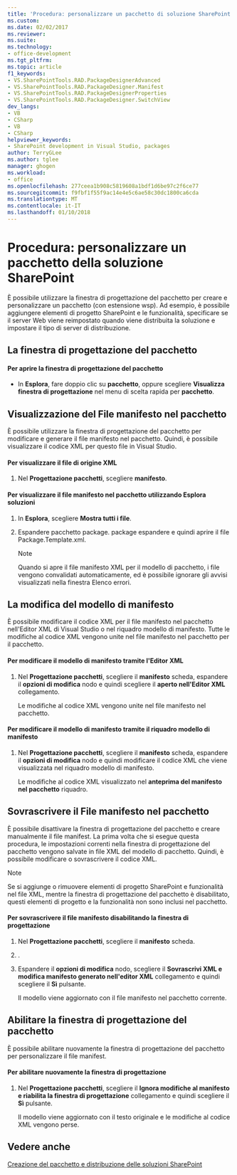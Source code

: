 ```yaml
---
title: 'Procedura: personalizzare un pacchetto di soluzione SharePoint | Documenti Microsoft'
ms.custom: 
ms.date: 02/02/2017
ms.reviewer: 
ms.suite: 
ms.technology:
- office-development
ms.tgt_pltfrm: 
ms.topic: article
f1_keywords:
- VS.SharePointTools.RAD.PackageDesignerAdvanced
- VS.SharePointTools.RAD.PackageDesigner.Manifest
- VS.SharePointTools.RAD.PackageDesignerProperties
- VS.SharePointTools.RAD.PackageDesigner.SwitchView
dev_langs:
- VB
- CSharp
- VB
- CSharp
helpviewer_keywords:
- SharePoint development in Visual Studio, packages
author: TerryGLee
ms.author: tglee
manager: ghogen
ms.workload:
- office
ms.openlocfilehash: 277ceea1b908c5819608a1bdf1d6be97c2f6ce77
ms.sourcegitcommit: f9fbf1f55f9ac14e4e5c6ae58c30dc1800ca6cda
ms.translationtype: MT
ms.contentlocale: it-IT
ms.lasthandoff: 01/10/2018
---
```

# <a name="how-to-customize-a-sharepoint-solution-package"></a>Procedura: personalizzare un pacchetto della soluzione SharePoint
  È possibile utilizzare la finestra di progettazione del pacchetto per creare e personalizzare un pacchetto (con estensione wsp). Ad esempio, è possibile aggiungere elementi di progetto SharePoint e le funzionalità, specificare se il server Web viene reimpostato quando viene distribuita la soluzione e impostare il tipo di server di distribuzione.  
  
## <a name="opening-the-package-designer"></a>La finestra di progettazione del pacchetto  
  
#### <a name="to-open-the-package-designer"></a>Per aprire la finestra di progettazione del pacchetto  
  
-   In **Esplora**, fare doppio clic su **pacchetto**, oppure scegliere **Visualizza finestra di progettazione** nel menu di scelta rapida per **pacchetto**.  
  
## <a name="viewing-the-packaged-manifest-file"></a>Visualizzazione del File manifesto nel pacchetto  
 È possibile utilizzare la finestra di progettazione del pacchetto per modificare e generare il file manifesto nel pacchetto. Quindi, è possibile visualizzare il codice XML per questo file in Visual Studio.  
  
#### <a name="to-view-the-xml-source-file"></a>Per visualizzare il file di origine XML  
  
1.  Nel **Progettazione pacchetti**, scegliere **manifesto**.  
  
#### <a name="to-view-the-packaged-manifest-file-by-using-solution-explorer"></a>Per visualizzare il file manifesto nel pacchetto utilizzando Esplora soluzioni  
  
1.  In **Esplora**, scegliere **Mostra tutti i file**.  
  
2.  Espandere pacchetto package. package espandere e quindi aprire il file Package.Template.xml.  
  
    > [!NOTE]  
    >  Quando si apre il file manifesto XML per il modello di pacchetto, i file vengono convalidati automaticamente, ed è possibile ignorare gli avvisi visualizzati nella finestra Elenco errori.  
  
## <a name="changing-the-manifest-template"></a>La modifica del modello di manifesto  
 È possibile modificare il codice XML per il file manifesto nel pacchetto nell'Editor XML di Visual Studio o nel riquadro modello di manifesto. Tutte le modifiche al codice XML vengono unite nel file manifesto nel pacchetto per il pacchetto.  
  
#### <a name="to-change-the-manifest-template-by-using-the-xml-editor"></a>Per modificare il modello di manifesto tramite l'Editor XML  
  
1.  Nel **Progettazione pacchetti**, scegliere il **manifesto** scheda, espandere il **opzioni di modifica** nodo e quindi scegliere il **aperto nell'Editor XML** collegamento.  
  
     Le modifiche al codice XML vengono unite nel file manifesto nel pacchetto.  
  
#### <a name="to-change-the-manifest-template-by-using-the-manifest-template-pane"></a>Per modificare il modello di manifesto tramite il riquadro modello di manifesto  
  
1.  Nel **Progettazione pacchetti**, scegliere il **manifesto** scheda, espandere il **opzioni di modifica** nodo e quindi modificare il codice XML che viene visualizzata nel riquadro modello di manifesto.  
  
     Le modifiche al codice XML visualizzato nel **anteprima del manifesto nel pacchetto** riquadro.  
  
## <a name="overwriting-the-packaged-manifest-file"></a>Sovrascrivere il File manifesto nel pacchetto  
 È possibile disattivare la finestra di progettazione del pacchetto e creare manualmente il file manifest. La prima volta che si esegue questa procedura, le impostazioni correnti nella finestra di progettazione del pacchetto vengono salvate in file XML del modello di pacchetto. Quindi, è possibile modificare o sovrascrivere il codice XML.  
  
> [!NOTE]  
>  Se si aggiunge o rimuovere elementi di progetto SharePoint e funzionalità nel file XML, mentre la finestra di progettazione del pacchetto è disabilitato, questi elementi di progetto e la funzionalità non sono inclusi nel pacchetto.  
  
#### <a name="to-overwrite-packaged-manifest-file-by-disabling-the-designer"></a>Per sovrascrivere il file manifesto disabilitando la finestra di progettazione  
  
1.  Nel **Progettazione pacchetti**, scegliere il **manifesto** scheda.  
  
2.  .  
  
3.  Espandere il **opzioni di modifica** nodo, scegliere il **Sovrascrivi XML e modifica manifesto generato nell'editor XML** collegamento e quindi scegliere il **Sì** pulsante.  
  
     Il modello viene aggiornato con il file manifesto nel pacchetto corrente.  
  
## <a name="enabling-the-package-designer"></a>Abilitare la finestra di progettazione del pacchetto  
 È possibile abilitare nuovamente la finestra di progettazione del pacchetto per personalizzare il file manifest.  
  
#### <a name="to-re-enable-the-designer"></a>Per abilitare nuovamente la finestra di progettazione  
  
1.  Nel **Progettazione pacchetti**, scegliere il **Ignora modifiche al manifesto e riabilita la finestra di progettazione** collegamento e quindi scegliere il **Sì** pulsante.  
  
     Il modello viene aggiornato con il testo originale e le modifiche al codice XML vengono perse.  
  
## <a name="see-also"></a>Vedere anche  
 [Creazione del pacchetto e distribuzione delle soluzioni SharePoint](../sharepoint/packaging-and-deploying-sharepoint-solutions.md)  
  
  